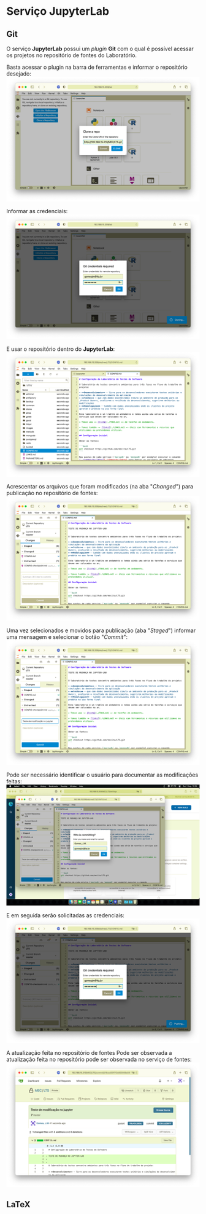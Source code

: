 # Serviço JupyterLab

## Git

O serviço **JupyterLab** possui um _plugin_ **Git** com o qual é possível acessar os projetos no repositório de fontes do Laboratório.

Basta acessar o plugin na barra de ferramentas e informar o repositório desejado:
![Clonar repositório Git - Informar o repositório](../images/jupyter-git-01.png)

Informar as credenciais:
![Clonar repositório Git - Informar credenciais no Git](../images/jupyter-git-02.png)

E usar o repositório dentro do **JupyterLab**:
![Clonar repositório Git - Usar o repositório](../images/jupyter-git-03.png)

Acrescentar os arquivos que foram modificados (na aba "_Changed_") para publicação no repositório de fontes:
![Clonar repositório Git - Adicionar modificações para publicação](../images/jupyter-git-04.png)

Uma vez selecionados e movidos para publicação (aba "_Staged_") informar uma mensagem e selecionar o botão "_Commit_":
![Clonar repositório Git - Selecionar arquivos](../images/jupyter-git-05.png)

Pode ser necessário identificar o usuário para documentar as modificações feitas:
![Clonar repositório Git - Identificar usuário](../images/jupyter-git-06.png)

E em seguida serão solicitadas as credenciais:
![Clonar repositório Git - Autenticar no repositório](../images/jupyter-git-07.png)

A atualização feita no repositório de fontes Pode ser observada a atualização feita no repositório pode ser observada no serviço de fontes:
![Clonar repositório Git - Modificação no repositório](../images/jupyter-git-08.png)

## LaTeX

